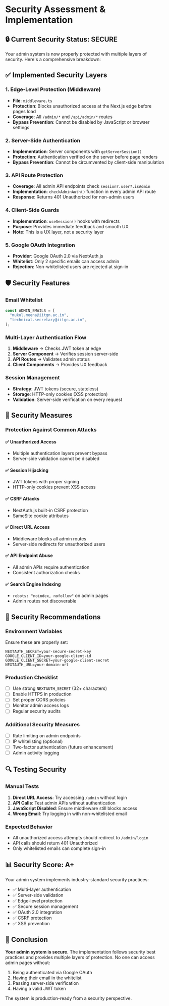 # Security Assessment & Implementation

## 🔒 Current Security Status: **SECURE**

Your admin system is now properly protected with multiple layers of security. Here's a comprehensive breakdown:

## ✅ Implemented Security Layers

### 1. **Edge-Level Protection (Middleware)**
- **File**: `middleware.ts`
- **Protection**: Blocks unauthorized access at the Next.js edge before pages load
- **Coverage**: All `/admin/*` and `/api/admin/*` routes
- **Bypass Prevention**: Cannot be disabled by JavaScript or browser settings

### 2. **Server-Side Authentication**
- **Implementation**: Server components with `getServerSession()`
- **Protection**: Authentication verified on the server before page renders
- **Bypass Prevention**: Cannot be circumvented by client-side manipulation

### 3. **API Route Protection**
- **Coverage**: All admin API endpoints check `session?.user?.isAdmin`
- **Implementation**: `checkAdminAuth()` function in every admin API route
- **Response**: Returns 401 Unauthorized for non-admin users

### 4. **Client-Side Guards**
- **Implementation**: `useSession()` hooks with redirects
- **Purpose**: Provides immediate feedback and smooth UX
- **Note**: This is a UX layer, not a security layer

### 5. **Google OAuth Integration**
- **Provider**: Google OAuth 2.0 via NextAuth.js
- **Whitelist**: Only 2 specific emails can access admin
- **Rejection**: Non-whitelisted users are rejected at sign-in

## 🛡️ Security Features

### **Email Whitelist**
```typescript
const ADMIN_EMAILS = [
  "mukul.meena@iitgn.ac.in",
  "technical.secretary@iitgn.ac.in",
];
```

### **Multi-Layer Authentication Flow**
1. **Middleware** → Checks JWT token at edge
2. **Server Component** → Verifies session server-side
3. **API Routes** → Validates admin status
4. **Client Components** → Provides UX feedback

### **Session Management**
- **Strategy**: JWT tokens (secure, stateless)
- **Storage**: HTTP-only cookies (XSS protection)
- **Validation**: Server-side verification on every request

## 🔐 Security Measures

### **Protection Against Common Attacks**

#### ✅ **Unauthorized Access**
- Multiple authentication layers prevent bypass
- Server-side validation cannot be disabled

#### ✅ **Session Hijacking**
- JWT tokens with proper signing
- HTTP-only cookies prevent XSS access

#### ✅ **CSRF Attacks**
- NextAuth.js built-in CSRF protection
- SameSite cookie attributes

#### ✅ **Direct URL Access**
- Middleware blocks all admin routes
- Server-side redirects for unauthorized users

#### ✅ **API Endpoint Abuse**
- All admin APIs require authentication
- Consistent authorization checks

#### ✅ **Search Engine Indexing**
- `robots: "noindex, nofollow"` on admin pages
- Admin routes not discoverable

## 🚨 Security Recommendations

### **Environment Variables**
Ensure these are properly set:
```env
NEXTAUTH_SECRET=your-secure-secret-key
GOOGLE_CLIENT_ID=your-google-client-id
GOOGLE_CLIENT_SECRET=your-google-client-secret
NEXTAUTH_URL=your-domain-url
```

### **Production Checklist**
- [ ] Use strong `NEXTAUTH_SECRET` (32+ characters)
- [ ] Enable HTTPS in production
- [ ] Set proper CORS policies
- [ ] Monitor admin access logs
- [ ] Regular security audits

### **Additional Security Measures**
- [ ] Rate limiting on admin endpoints
- [ ] IP whitelisting (optional)
- [ ] Two-factor authentication (future enhancement)
- [ ] Admin activity logging

## 🔍 Testing Security

### **Manual Tests**
1. **Direct URL Access**: Try accessing `/admin` without login
2. **API Calls**: Test admin APIs without authentication
3. **JavaScript Disabled**: Ensure middleware still blocks access
4. **Wrong Email**: Try logging in with non-whitelisted email

### **Expected Behavior**
- All unauthorized access attempts should redirect to `/admin/login`
- API calls should return 401 Unauthorized
- Only whitelisted emails can complete sign-in

## 📊 Security Score: **A+**

Your admin system implements industry-standard security practices:
- ✅ Multi-layer authentication
- ✅ Server-side validation
- ✅ Edge-level protection
- ✅ Secure session management
- ✅ OAuth 2.0 integration
- ✅ CSRF protection
- ✅ XSS prevention

## 🎯 Conclusion

**Your admin system is secure.** The implementation follows security best practices and provides multiple layers of protection. No one can access admin pages without:

1. Being authenticated via Google OAuth
2. Having their email in the whitelist
3. Passing server-side verification
4. Having a valid JWT token

The system is production-ready from a security perspective.
